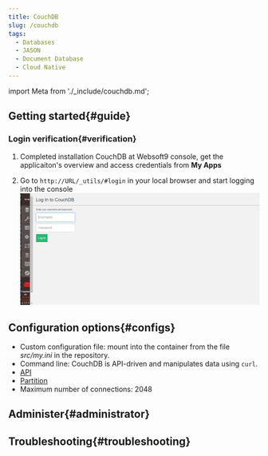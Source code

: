 ```yaml
---
title: CouchDB
slug: /couchdb
tags:
  - Databases
  - JASON
  - Document Database
  - Cloud Native
---
```


import Meta from './_include/couchdb.md';

<Meta name="meta" />

## Getting started{#guide}

### Login verification{#verification}

1. Completed installation CouchDB at Websoft9 console, get the applicaiton's overview and access credentials from **My Apps**  

2. Go to `http://URL/_utils/#login` in your local browser and start logging into the console
   ![](./assets/couchdb-init-websoft9.png)

## Configuration options{#configs}

- Custom configuration file: mount into the container from the file *src/my.ini* in the repository.
- Command line: CouchDB is API-driven and manipulates data using `curl`.
- [API](https://docs.couchdb.org/en/stable/api/index.html) 
- [Partition](https://docs.couchdb.org/en/stable/partitioned-dbs/index.html#partitioned-databases)
- Maximum number of connections: 2048

## Administer{#administrator}

## Troubleshooting{#troubleshooting}
